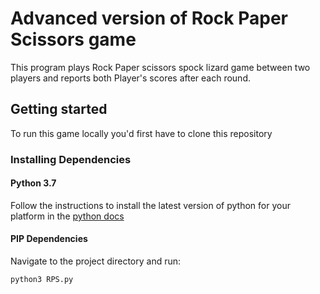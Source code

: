 # Advanced version of Rock Paper Scissors game

This program plays Rock Paper scissors spock lizard game between two players and reports both Player's scores after each round.

## Getting started
To run this game locally you'd first have to clone this repository

### Installing Dependencies

#### Python 3.7

Follow the instructions to install the latest version of python for your platform in the [python docs](https://docs.python.org/3/using/unix.html#getting-and-installing-the-latest-version-of-python)

#### PIP Dependencies

Navigate to the project directory and run:

```bash
python3 RPS.py